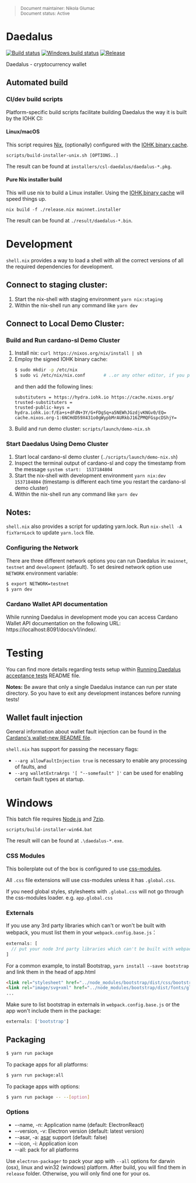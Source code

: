<blockquote>
<sub>Document maintainer: Nikola Glumac<br/>Document status: Active</sub>
</blockquote>

# Daedalus
[![Build status](https://badge.buildkite.com/e173494257519752d79bb52c7859df6277c6d759b217b68384.svg?branch=master)](https://buildkite.com/input-output-hk/daedalus)
[![Windows build status](https://ci.appveyor.com/api/projects/status/github/input-output-hk/daedalus?branch=master&svg=true)](https://ci.appveyor.com/project/input-output/daedalus)
[![Release](https://img.shields.io/github/release/input-output-hk/daedalus.svg)](https://github.com/input-output-hk/daedalus/releases)

Daedalus - cryptocurrency wallet

## Automated build

### CI/dev build scripts

Platform-specific build scripts facilitate building Daedalus the way it is built
by the IOHK CI:

#### Linux/macOS

This script requires [Nix](https://nixos.org/nix/), (optionally)
configured with the [IOHK binary cache][cache].

    scripts/build-installer-unix.sh [OPTIONS..]

The result can be found at `installers/csl-daedalus/daedalus-*.pkg`.

[cache]: https://github.com/input-output-hk/cardano-sl/blob/3dbe220ae108fa707b55c47e689ed794edf5f4d4/docs/how-to/build-cardano-sl-and-daedalus-from-source-code.md#nix-build-mode-recommended

#### Pure Nix installer build

This will use nix to build a Linux installer. Using the [IOHK binary
cache][cache] will speed things up.

    nix build -f ./release.nix mainnet.installer

The result can be found at `./result/daedalus-*.bin`.

# Development

`shell.nix` provides a way to load a shell with all the correct versions of all the
required dependencies for development.

## Connect to staging cluster:

1. Start the nix-shell with staging environment `yarn nix:staging`
2. Within the nix-shell run any command like `yarn dev`

## Connect to Local Demo Cluster:

### Build and Run cardano-sl Demo Cluster

1. Install nix: `curl https://nixos.org/nix/install | sh`
2. Employ the signed IOHK binary cache:
   ```bash
   $ sudo mkdir -p /etc/nix
   $ sudo vi /etc/nix/nix.conf       # ..or any other editor, if you prefer
   ```
   and then add the following lines:
   ```
   substituters = https://hydra.iohk.io https://cache.nixos.org/
   trusted-substituters =
   trusted-public-keys = hydra.iohk.io:f/Ea+s+dFdN+3Y/G+FDgSq+a5NEWhJGzdjvKNGv0/EQ= cache.nixos.org-1:6NCHdD59X431o0gWypbMrAURkbJ16ZPMQFGspcDShjY=
   ```
3. Build and run demo cluster: `scripts/launch/demo-nix.sh`

### Start Daedalus Using Demo Cluster

1. Start local cardano-sl demo cluster (`./scripts/launch/demo-nix.sh`)
2. Inspect the terminal output of cardano-sl and copy the timestamp from the message
   `system start:  1537184804`
3. Start the nix-shell with development environment `yarn nix:dev 1537184804` (timestamp is
different each time you restart the cardano-sl demo cluster)
4. Within the nix-shell run any command like `yarn dev`

## Notes:

`shell.nix` also provides a script for updating yarn.lock. Run `nix-shell -A fixYarnLock`
to update `yarn.lock` file.

### Configuring the Network

There are three different network options you can run Daedalus in: `mainnet`, `testnet` and `development` (default).
To set desired network option use `NETWORK` environment variable:

```bash
$ export NETWORK=testnet
$ yarn dev
```

### Cardano Wallet API documentation

While running Daedalus in development mode you can access Cardano Wallet API documentation on the following URL: https://localhost:8091/docs/v1/index/.

# Testing

You can find more details regarding tests setup within
[Running Daedalus acceptance tests](https://github.com/input-output-hk/daedalus/blob/master/features/README.md) README file.

**Notes:** Be aware that only a single Daedalus instance can run per state directory.
So you have to exit any development instances before running tests!

## Wallet fault injection

General information about wallet fault injection can be found in the [Cardano's wallet-new README file](https://github.com/input-output-hk/cardano-sl/tree/develop/wallet-new#fault-injection).

`shell.nix` has support for passing the necessary flags:

- `--arg allowFaultInjection true` is necessary to enable any processing of faults, and
- `--arg walletExtraArgs '[ "--somefault" ]'` can be used for enabling certain fault types at startup.

# Windows

This batch file requires [Node.js](https://nodejs.org/en/download/) and
[7zip](https://www.7-zip.org/download.html).

    scripts/build-installer-win64.bat

The result will can be found at `.\daedalus-*.exe`.

### CSS Modules

This boilerplate out of the box is configured to use [css-modules](https://github.com/css-modules/css-modules).

All `.css` file extensions will use css-modules unless it has `.global.css`.

If you need global styles, stylesheets with `.global.css` will not go through the
css-modules loader. e.g. `app.global.css`

### Externals

If you use any 3rd party libraries which can't or won't be built with webpack, you must list them in your `webpack.config.base.js`：

```javascript
externals: [
  // put your node 3rd party libraries which can't be built with webpack here (mysql, mongodb, and so on..)
]
```

For a common example, to install Bootstrap, `yarn install --save bootstrap` and link them in the head of app.html

```html
<link rel="stylesheet" href="../node_modules/bootstrap/dist/css/bootstrap.css" />
<link rel="image/svg+xml" href="../node_modules/bootstrap/dist/fonts/glyphicons-halflings-regular.eot" />
...
```

Make sure to list bootstrap in externals in `webpack.config.base.js` or the app won't include them in the package:
```js
externals: ['bootstrap']
```

## Packaging

```bash
$ yarn run package
```

To package apps for all platforms:

```bash
$ yarn run package:all
```

To package apps with options:

```bash
$ yarn run package -- --[option]
```

### Options

- --name, -n: Application name (default: ElectronReact)
- --version, -v: Electron version (default: latest version)
- --asar, -a: [asar](https://github.com/atom/asar) support (default: false)
- --icon, -i: Application icon
- --all: pack for all platforms

Use `electron-packager` to pack your app with `--all` options for darwin (osx), linux and win32 (windows) platform. After build, you will find them in `release` folder. Otherwise, you will only find one for your os.
